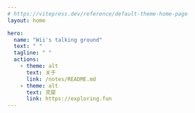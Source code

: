 ```yaml
---
# https://vitepress.dev/reference/default-theme-home-page
layout: home

hero:
  name: "Wii's talking ground"
  text: " "
  tagline: " "
  actions:
    - theme: alt
      text: 关于
      link: /notes/README.md
    - theme: alt
      text: 灵犀
      link: https://exploring.fun
---
```

